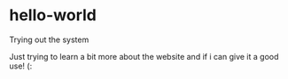 # hello-world
Trying out the system

Just trying to learn a bit more about the website and if i can give it a good use! (:
